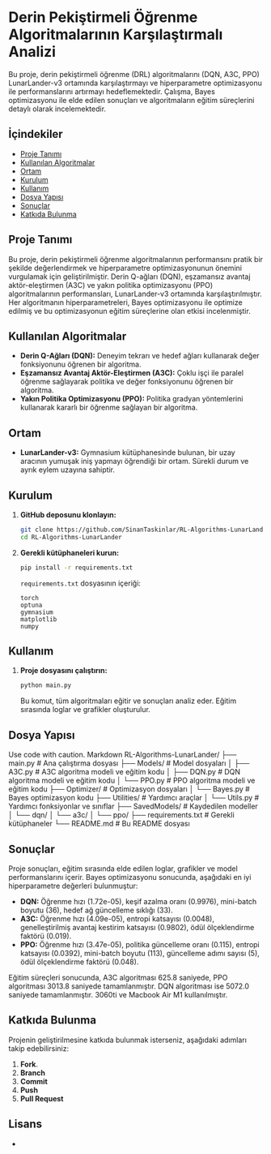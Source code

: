 # Derin Pekiştirmeli Öğrenme Algoritmalarının Karşılaştırmalı Analizi

Bu proje, derin pekiştirmeli öğrenme (DRL) algoritmalarını (DQN, A3C, PPO) LunarLander-v3 ortamında karşılaştırmayı ve hiperparametre optimizasyonu ile performanslarını artırmayı hedeflemektedir. Çalışma, Bayes optimizasyonu ile elde edilen sonuçları ve algoritmaların eğitim süreçlerini detaylı olarak incelemektedir.

## İçindekiler

- [Proje Tanımı](#proje-tanımı)
- [Kullanılan Algoritmalar](#kullanılan-algoritmalar)
- [Ortam](#ortam)
- [Kurulum](#kurulum)
- [Kullanım](#kullanım)
- [Dosya Yapısı](#dosya-yapısı)
- [Sonuçlar](#sonuçlar)
- [Katkıda Bulunma](#katkıda-bulunma)

## Proje Tanımı

Bu proje, derin pekiştirmeli öğrenme algoritmalarının performansını pratik bir şekilde değerlendirmek ve hiperparametre optimizasyonunun önemini vurgulamak için geliştirilmiştir. Derin Q-ağları (DQN), eşzamansız avantaj aktör-eleştirmen (A3C) ve yakın politika optimizasyonu (PPO) algoritmalarının performansları, LunarLander-v3 ortamında karşılaştırılmıştır. Her algoritmanın hiperparametreleri, Bayes optimizasyonu ile optimize edilmiş ve bu optimizasyonun eğitim süreçlerine olan etkisi incelenmiştir.

## Kullanılan Algoritmalar

-   **Derin Q-Ağları (DQN):** Deneyim tekrarı ve hedef ağları kullanarak değer fonksiyonunu öğrenen bir algoritma.
-   **Eşzamansız Avantaj Aktör-Eleştirmen (A3C):** Çoklu işçi ile paralel öğrenme sağlayarak politika ve değer fonksiyonunu öğrenen bir algoritma.
-   **Yakın Politika Optimizasyonu (PPO):** Politika gradyan yöntemlerini kullanarak kararlı bir öğrenme sağlayan bir algoritma.

## Ortam

-   **LunarLander-v3:** Gymnasium kütüphanesinde bulunan, bir uzay aracının yumuşak iniş yapmayı öğrendiği bir ortam. Sürekli durum ve ayrık eylem uzayına sahiptir.

## Kurulum

1.  **GitHub deposunu klonlayın:**

    ```bash
    git clone https://github.com/SinanTaskinlar/RL-Algorithms-LunarLander.git
    cd RL-Algorithms-LunarLander
    ```

2.  **Gerekli kütüphaneleri kurun:**

    ```bash
    pip install -r requirements.txt
    ```
    
    `requirements.txt` dosyasının içeriği:
    ```
    torch
    optuna
    gymnasium
    matplotlib
    numpy
    ```

## Kullanım

1.  **Proje dosyasını çalıştırın:**
    ```bash
    python main.py
    ```
    Bu komut, tüm algoritmaları eğitir ve sonuçları analiz eder. Eğitim sırasında loglar ve grafikler oluşturulur.

## Dosya Yapısı
Use code with caution.
Markdown
RL-Algorithms-LunarLander/
├── main.py # Ana çalıştırma dosyası
├── Models/ # Model dosyaları
│ ├── A3C.py # A3C algoritma modeli ve eğitim kodu
│ ├── DQN.py # DQN algoritma modeli ve eğitim kodu
│ └── PPO.py # PPO algoritma modeli ve eğitim kodu
├── Optimizer/ # Optimizasyon dosyaları
│ └── Bayes.py # Bayes optimizasyon kodu
├── Utilities/ # Yardımcı araçlar
│ └── Utils.py # Yardımcı fonksiyonlar ve sınıflar
├── SavedModels/ # Kaydedilen modeller
│ └── dqn/
│ └── a3c/
│ └── ppo/
├── requirements.txt # Gerekli kütüphaneler
└── README.md # Bu README dosyası

## Sonuçlar

Proje sonuçları, eğitim sırasında elde edilen loglar, grafikler ve model performanslarını içerir. Bayes optimizasyonu sonucunda, aşağıdaki en iyi hiperparametre değerleri bulunmuştur:

*   **DQN:** Öğrenme hızı (1.72e-05), keşif azalma oranı (0.9976), mini-batch boyutu (36), hedef ağ güncelleme sıklığı (33).
*   **A3C:** Öğrenme hızı (4.09e-05), entropi katsayısı (0.0048), genelleştirilmiş avantaj kestirim katsayısı (0.9802), ödül ölçeklendirme faktörü (0.019).
*   **PPO:** Öğrenme hızı (3.47e-05), politika güncelleme oranı (0.115), entropi katsayısı (0.0392), mini-batch boyutu (113), güncelleme adımı sayısı (5), ödül ölçeklendirme faktörü (0.048).

Eğitim süreçleri sonucunda, A3C algoritması 625.8 saniyede, PPO algoritması 3013.8 saniyede tamamlanmıştır. DQN algoritması ise 5072.0 saniyede tamamlanmıştır.
3060ti ve Macbook Air M1 kullanılmıştır.

## Katkıda Bulunma

Projenin geliştirilmesine katkıda bulunmak isterseniz, aşağıdaki adımları takip edebilirsiniz:

1.  **Fork**.
2.  **Branch**
3.  **Commit**
4.  **Push**
5.  **Pull Request**

## Lisans

-
